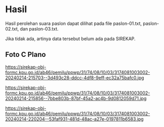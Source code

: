 # Hasil

Hasil perolehan suara paslon dapat dilihat pada file paslon-01.txt, paslon-02.txt, dan paslon-03.txt.

Jika tidak ada, artinya data tersebut belum ada pada SIREKAP.

## Foto C Plano

https://sirekap-obj-formc.kpu.go.id/ab46/pemilu/ppwp/31/74/08/10/03/3174081003002-20240214-215703--3d493c28-ddcc-4df8-9eff-ec32a75bafc0.jpg

https://sirekap-obj-formc.kpu.go.id/ab46/pemilu/ppwp/31/74/08/10/03/3174081003002-20240214-215856--7bbe803b-87bf-45a2-ac4b-9d0812059d71.jpg

https://sirekap-obj-formc.kpu.go.id/ab46/pemilu/ppwp/31/74/08/10/03/3174081003002-20240214-220204--53faf931-481d-48ac-a27e-0197811b6583.jpg
